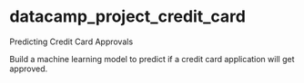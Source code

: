 # datacamp_project_credit_card
Predicting Credit Card Approvals

Build a machine learning model to predict if a credit card application will get approved.
